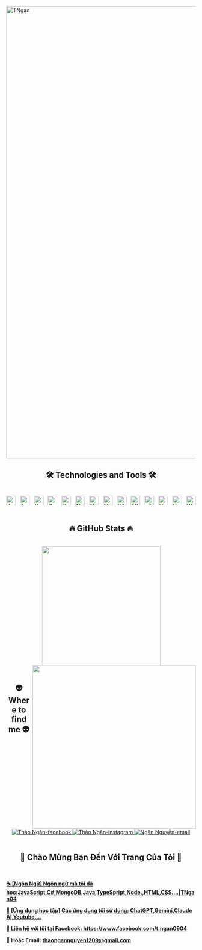 <!-- TNgan04 -->
<a href="#" target="_blank">
  <img src="svg/tngan.svg" width="1200" alt="TNgan" />
</a>

<h2 align="center">🛠 Technologies and Tools 🛠</h2>
<br>
<!-- https://simpleicons.org/ -->
<span><img src="https://img.shields.io/badge/JavaScript-282C34?logo=javascript&logoColor=F7DF1E" alt="JavaScript logo" title="JavaScript" height="25" /></span>
&nbsp;
<span><img src="https://img.shields.io/badge/TypeScript-282C34?logo=typescript&logoColor=3178C6" alt="TypeScript logo" title="TypeScript" height="25" /></span>
&nbsp;
<span><img src="https://img.shields.io/badge/ReactJS-282C34?logo=react&logoColor=61DAFB" alt="ReactJS logo" title="ReactJS" height="25" /></span>
&nbsp;
<span><img src="https://img.shields.io/badge/Redux-282C34?logo=redux&logoColor=764ABC" alt="Redux logo" title="Redux" height="25" /></span>
&nbsp;
<span><img src="https://img.shields.io/badge/Vue.js-282C34?logo=vue.js&logoColor=4FC08D" alt="Vue.js logo" title="Vue.js" height="25" /></span>
&nbsp;
<span><img src="https://img.shields.io/badge/Nuxt.js-282C34?logo=nuxt.js&logoColor=4FC08D" alt="Nuxt.js logo" title="Nuxt.js" height="25" /></span>
&nbsp;
<span><img src="https://img.shields.io/badge/Node.js-282C34?logo=node.js&logoColor=00F200" alt="Node.js logo" title="Node.js" height="25" /></span>
&nbsp;
<span><img src="https://img.shields.io/badge/MongoDB-282C34?logo=mongodb&logoColor=47A248" alt="MongoDB logo" title="MongoDB" height="25" /></span>
&nbsp;
<span><img src="https://img.shields.io/badge/HTML5-282C34?logo=html5&logoColor=E34F26" alt="HTML5 logo" title="HTML5" height="25" /></span>
&nbsp;
<span><img src="https://img.shields.io/badge/ESLint-282C34?logo=eslint&logoColor=4B32C3" alt="ESLint logo" title="ESLint" height="25" /></span>
&nbsp;
<span><img src="https://img.shields.io/badge/git-282C34?logo=git&logoColor=F05032" alt="git logo" title="git" height="25" /></span>
&nbsp;
<span><img src="https://img.shields.io/badge/VS%20Code-282C34?logo=visual-studio-code&logoColor=007ACC" alt="Visual Studio Code logo" title="Visual Studio Code" height="25" /></span>
&nbsp;
<span><img src="https://img.shields.io/badge/Firebase-282C34?logo=firebase&logoColor=FFCA28" alt="Firebase logo" title="Firebase" height="25" /></span>
&nbsp;
<span><img src="https://img.shields.io/badge/WordPress-282C34?logo=wordPress&logoColor=21759B" alt="WordPress logo" title="WordPress" height="25" /></span>
&nbsp;
<br>
<h2 align="center">🔥 GitHub Stats 🔥</h2>
<!-- https://github.com/anuraghazra/github-readme-stats -->
<br>
<div align=center>
  <a href="#" title="TNgan04">
    <img width="315" align="center" src="https://github-readme-stats.vercel.app/api/top-langs/?username=tngan04&hide=c%23,powershell,Mathematica,Ruby,Objective-C,Objective-C%2b%2b,Cuda&title_color=61dafb&text_color=ffffff&icon_color=61dafb&bg_color=20232a&langs_count=8&layout=compact&border_color=61dafb&hide_border=true" />
  </a>
  <a href="#" title="tngan04">
    <img align="right" width="434" src="https://github-readme-stats.vercel.app/api?username=tngan04&show_icons=true&theme=react&border_color=61dafb&hide_border=true&rank_icon=github&include_all_commits=true" />
  </a>
</div>

<br>
<h2 align="center">👽 Where to find me 👽</h2>
<br>
<!-- https://icons8.com -->
<div align="center">
  <a href="https://www.facebook.com/t.ngan0904" target="blank">
    <img src="https://img.icons8.com/bubbles/100/000000/facebook-new.png" alt="Thảo Ngân-facebook" />
  </a>
  <a href="https://instagram.com/nt_t.ngan" target="blank">
    <img src="https://img.icons8.com/bubbles/100/000000/instagram.png" alt="Thảo Ngân-instagram" />
  </a>
  <a href="mailto:thaongannguyen1209@gmail.com" target="top">
    <img src="https://img.icons8.com/bubbles/100/000000/apple-mail.png" alt="Ngân Nguyễn-email" />
  </a>
</div>

<br>

<h2 align="center">📖 Chào Mừng Bạn Đến Với Trang Của Tôi 📖</h2>
<br>
<p>
  <a href="">
    <strong>☕ [Ngôn Ngữ] Ngôn ngữ mà tôi đã  học:JavaScript,C#,MongoDB,Java,TypeSpript,Node.,HTML,CSS....|TNgan04</strong>
  </a>     
  <a href="">

  <strong>📖 [Ứng dụng học tập] Các ứng dụng tôi sử dụng: ChatGPT,Gemini,Claude AI,Youtube....

  <strong>🔗 Liên hệ với tôi tại Facebook: <a href="https://www.facebook.com/t.ngan0904" target="_blank">https://www.facebook.com/t.ngan0904</a></strong>
  <br>

  <strong>📧 Hoặc Email: <a href="mailto:thaongannguyen1209@gmail.com" target="_top">thaongannguyen1209@gmail.com</a></strong>
</p>
<br>
